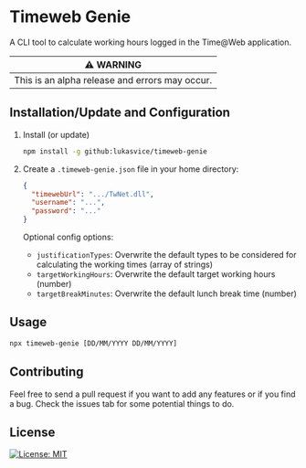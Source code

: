 # Timeweb Genie

A CLI tool to calculate working hours logged in the Time@Web application.

| :warning: WARNING                              |
| ---------------------------------------------- |
| This is an alpha release and errors may occur. |

## Installation/Update and Configuration

1. Install (or update)

   ```sh
   npm install -g github:lukasvice/timeweb-genie
   ```

2. Create a `.timeweb-genie.json` file in your home directory:

   ```json
   {
     "timewebUrl": ".../TwNet.dll",
     "username": "...",
     "password": "..."
   }
   ```

   Optional config options:

   - `justificationTypes`: Overwrite the default types to be considered for calculating the working times (array of strings)
   - `targetWorkingHours`: Overwrite the default target working hours (number)
   - `targetBreakMinutes`: Overwrite the default lunch break time (number)

## Usage

```sh
npx timeweb-genie [DD/MM/YYYY DD/MM/YYYY]
```

## Contributing

Feel free to send a pull request if you want to add any features or if you find a bug.
Check the issues tab for some potential things to do.

## License

[![License: MIT](https://img.shields.io/badge/License-MIT-yellow.svg)](https://opensource.org/licenses/MIT)

